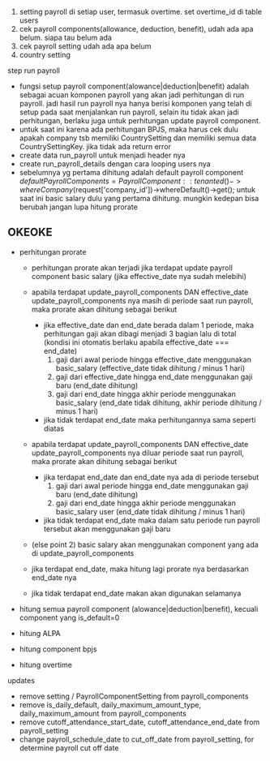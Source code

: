 1. setting payroll di setiap user, termasuk overtime. set overtime_id di table users
2. cek payroll components(allowance, deduction, benefit), udah ada apa belum. siapa tau belum ada
3. cek payroll setting udah ada apa belum
4. country setting


step run payroll
- fungsi setup payroll component(alowance|deduction|benefit) adalah sebagai acuan komponen payroll yang akan jadi perhitungan di run payroll. jadi hasil run payroll nya hanya berisi komponen yang telah di setup pada saat menjalankan run payroll, selain itu tidak akan jadi perhitungan, berlaku juga untuk perhitungan update payroll component.
- untuk saat ini karena ada perhitungan BPJS, maka harus cek dulu apakah company tsb memiliki CountrySetting dan memiliki semua data CountrySettingKey. jika tidak ada return error
- create data run_payroll untuk menjadi header nya
- create run_payroll_details dengan cara looping users nya
- sebelumnya yg pertama dihitung adalah default payroll component
 $defaultPayrollComponents = PayrollComponent::tenanted()->whereCompany($request['company_id'])->whereDefault()->get();
 untuk saat ini basic salary dulu yang pertama dihitung. mungkin kedepan bisa berubah
 jangan lupa hitung prorate
## OKEOKE
- perhitungan prorate
    - perhitungan prorate akan terjadi jika terdapat update payroll component basic salary (jika effective_date nya sudah melebihi)
    - apabila terdapat update_payroll_components DAN effective_date update_payroll_components nya masih di periode saat run payroll, maka prorate akan dihitung sebagai berikut
        - jika effective_date dan end_date berada dalam 1 periode, maka perhitungan gaji akan dibagi menjadi 3 bagian lalu di total (kondisi ini otomatis berlaku apabila effective_date === end_date)
            1. gaji dari awal periode hingga effective_date menggunakan basic_salary (effective_date tidak dihitung / minus 1 hari)
            2. gaji dari effective_date hingga end_date menggunakan gaji baru (end_date dihitung)
            3. gaji dari end_date hingga akhir periode menggunakan basic_salary (end_date tidak dihitung, akhir periode dihitung / minus 1 hari)
        <!-- - jika terdapat end_date
            - jika effective_date dan end_date berada dalam 1 periode, maka perhitungan gaji akan dibagi menjadi 3 bagian lalu di total (kondisi ini otomatis berlaku apabila effective_date === end_date)
                1. gaji dari awal periode hingga effective_date menggunakan basic_salary (effective_date tidak dihitung / minus 1 hari)
                2. gaji dari effective_date hingga end_date menggunakan gaji baru (end_date dihitung)
                3. gaji dari end_date hingga akhir periode menggunakan basic_salary (end_date tidak dihitung, akhir periode dihitung / minus 1 hari)
            - jika effective_date dan end_date TIDAK berada dalam 1 periode, maka perhitungan gaji akan dibagi menjadi 2 bagian lalu di total
                1. gaji dari awal periode hingga effective_date (effective_date tidak dihitung / minus 1 hari)
                2. gaji dari effective_date hingga akhir periode -->
        - jika tidak terdapat end_date maka perhitungannya sama seperti diatas
    - apabila terdapat update_payroll_components DAN effective_date update_payroll_components nya diluar periode saat run payroll, maka prorate akan dihitung sebagai berikut
        - jika terdapat end_date dan end_date nya ada di periode tersebut
            1. gaji dari awal periode hingga end_date menggunakan gaji baru (end_date dihitung)
            2. gaji dari end_date hingga akhir periode menggunakan basic_salary user (end_date tidak dihitung / minus 1 hari)
            <!-- - jika end_date === awal periode maka gaji baru hanya dihitung 1 hari
               1. gaji dari awal periode hingga end_date menggunakan gaji baru (1 hari gaji)
               2. gaji dari end_date hingga akhir periode menggunakan basic_salary user
            - else
               1. gaji dari awal periode hingga end_date menggunakan gaji baru (end_date dihitung)
               2. gaji dari end_date hingga akhir periode menggunakan basic_salary user (end_date tidak dihitung / minus 1 hari) -->
        - jika tidak terdapat end_date maka dalam satu periode run payroll tersebut akan menggunakan gaji baru



    - (else point 2) basic salary akan menggunakan component yang ada di update_payroll_components

    - jika terdapat end_date, maka hitung lagi prorate nya berdasarkan end_date nya
    - jika tidak terdapat end_date makan akan digunakan selamanya

- hitung semua payroll component (alowance|deduction|benefit), kecuali component yang is_default=0
- hitung ALPA
- hitung component bpjs
- hitung overtime

updates
- remove setting / PayrollComponentSetting from payroll_components
- remove is_daily_default, daily_maximum_amount_type, daily_maximum_amount from payroll_components
- remove cutoff_attendance_start_date, cutoff_attendance_end_date from payroll_setting
- change payroll_schedule_date to cut_off_date from payroll_setting, for determine payroll cut off date
